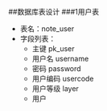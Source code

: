 ##数据库表设计
###1用户表
* 表名：note_user
* 字段列表：
	* 主键            pk_user
	* 用户名          username
	* 密码		 	 password
	* 用户编码        usercode
	* 用户等级		 layer
	* 用户

